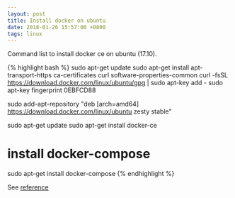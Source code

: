 ```yaml
---
layout: post
title: Install docker on ubuntu
date: 2018-01-26 15:57:00 +0800
tags: linux
---
```


Command list to install docker ce on ubuntu (17.10).

{% highlight bash %}
sudo apt-get update
sudo apt-get install apt-transport-https ca-certificates curl software-properties-common
curl -fsSL https://download.docker.com/linux/ubuntu/gpg | sudo apt-key add -
sudo apt-key fingerprint 0EBFCD88

sudo add-apt-repository "deb [arch=amd64] https://download.docker.com/linux/ubuntu zesty stable"

sudo apt-get update
sudo apt-get install docker-ce

# install docker-compose
sudo apt-get install docker-compose
{% endhighlight %}

See [reference](https://gist.github.com/levsthings/0a49bfe20b25eeadd61ff0e204f50088)
